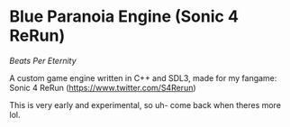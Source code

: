 # Blue Paranoia Engine (Sonic 4 ReRun)
_Beats Per Eternity_

A custom game engine written in C++ and SDL3, made for my fangame: Sonic 4 ReRun (https://www.twitter.com/S4Rerun)


This is very early and experimental, so uh- come back when theres more lol.
